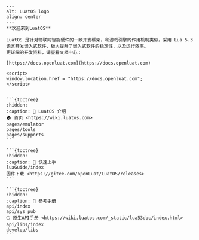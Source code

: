 
````{figure} _static/logo-big.svg
---
alt: LuatOS logo
align: center
---
**欢迎来到LuatOS**

LuatOS 是针对物联网智能硬件的一款开发框架，和游戏引擎的作用机制类似，采用 Lua 5.3 语言开发嵌入式软件，极大提升了嵌入式软件的稳定性，以及运行效率。
更详细的开发资料，请查看文档中心：   

[https://docs.openluat.com](https://docs.openluat.com)

<script>
window.location.href = "https://docs.openluat.com";
</script>


```{toctree}
:hidden:
:caption: 💁 LuatOS 介绍
🏠️ 首页 <https://wiki.luatos.com>
pages/emulator
pages/tools
pages/supports
```

```{toctree}
:hidden:
:caption: 🌠 快速上手
luaGuide/index
固件下载 <https://gitee.com/openLuat/LuatOS/releases>
```

```{toctree}
:hidden:
:caption: 📖 参考手册
api/index
api/sys_pub
🌕 原生API手册 <https://wiki.luatos.com/_static/lua53doc/index.html>
api/libs/index
develop/libs
```

